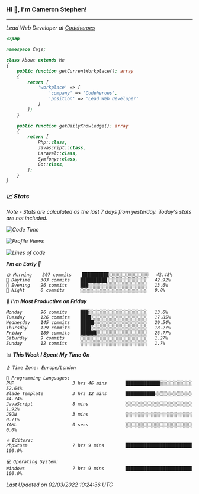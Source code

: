 ### Hi 👋, I'm Cameron Stephen!
<hr>
<p><em>Lead Web Developer at <a href="https://codeheroes.co.uk">Codeheroes</a></p>


```php
<?php

namespace Cajs;

class About extends Me
{
    public function getCurrentWorkplace(): array
    {
        return [
            'workplace' => [
                'company' => 'Codeheroes',
                'position' => 'Lead Web Developer'
            ]
        ];
    }

    public function getDailyKnowledge(): array
    {
        return [
            Php::class,
            Javascript::class,
            Laravel::class,
            Symfony::class,
            Go::class,
        ];
    }
}
```

### 📈 Stats
<p><em>Note - Stats are calculated as the last 7 days from yesterday. Today's stats are not included.</em></p>


<!--START_SECTION:waka-->
![Code Time](http://img.shields.io/badge/Code%20Time-2%2C700%20hrs%2017%20mins-blue)

![Profile Views](http://img.shields.io/badge/Profile%20Views-145-blue)

![Lines of code](https://img.shields.io/badge/From%20Hello%20World%20I%27ve%20Written-1%20Thousand%20lines%20of%20code-blue)

**I'm an Early 🐤** 

```text
🌞 Morning    307 commits    ██████████░░░░░░░░░░░░░░░   43.48% 
🌆 Daytime    303 commits    ██████████░░░░░░░░░░░░░░░   42.92% 
🌃 Evening    96 commits     ███░░░░░░░░░░░░░░░░░░░░░░   13.6% 
🌙 Night      0 commits      ░░░░░░░░░░░░░░░░░░░░░░░░░   0.0%

```
📅 **I'm Most Productive on Friday** 

```text
Monday       96 commits     ███░░░░░░░░░░░░░░░░░░░░░░   13.6% 
Tuesday      126 commits    ████░░░░░░░░░░░░░░░░░░░░░   17.85% 
Wednesday    145 commits    █████░░░░░░░░░░░░░░░░░░░░   20.54% 
Thursday     129 commits    ████░░░░░░░░░░░░░░░░░░░░░   18.27% 
Friday       189 commits    ██████░░░░░░░░░░░░░░░░░░░   26.77% 
Saturday     9 commits      ░░░░░░░░░░░░░░░░░░░░░░░░░   1.27% 
Sunday       12 commits     ░░░░░░░░░░░░░░░░░░░░░░░░░   1.7%

```


📊 **This Week I Spent My Time On** 

```text
⌚︎ Time Zone: Europe/London

💬 Programming Languages: 
PHP                      3 hrs 46 mins       █████████████░░░░░░░░░░░░   52.64% 
Blade Template           3 hrs 12 mins       ███████████░░░░░░░░░░░░░░   44.74% 
JavaScript               8 mins              ░░░░░░░░░░░░░░░░░░░░░░░░░   1.92% 
JSON                     3 mins              ░░░░░░░░░░░░░░░░░░░░░░░░░   0.71% 
YAML                     0 secs              ░░░░░░░░░░░░░░░░░░░░░░░░░   0.0%

🔥 Editors: 
PhpStorm                 7 hrs 9 mins        █████████████████████████   100.0%

💻 Operating System: 
Windows                  7 hrs 9 mins        █████████████████████████   100.0%

```


 Last Updated on 02/03/2022 10:24:36 UTC
<!--END_SECTION:waka-->
